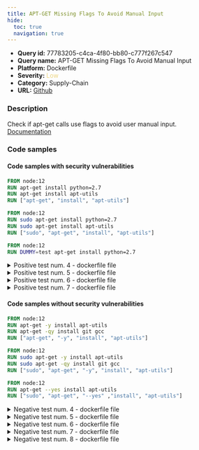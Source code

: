 ```yaml
---
title: APT-GET Missing Flags To Avoid Manual Input
hide:
  toc: true
  navigation: true
---
```


<style>
  .highlight .hll {
    background-color: #ff171742;
  }
  .md-content {
    max-width: 1100px;
    margin: 0 auto;
  }
</style>

-   **Query id:** 77783205-c4ca-4f80-bb80-c777f267c547
-   **Query name:** APT-GET Missing Flags To Avoid Manual Input
-   **Platform:** Dockerfile
-   **Severity:** <span style="color:#edd57e">Low</span>
-   **Category:** Supply-Chain
-   **URL:** [Github](https://github.com/Checkmarx/kics/tree/master/assets/queries/dockerfile/apt_get_missing_flags_to_avoid_manual_input)

### Description
Check if apt-get calls use flags to avoid user manual input.<br>
[Documentation](https://docs.docker.com/engine/reference/builder/#run)

### Code samples
#### Code samples with security vulnerabilities
```dockerfile title="Positive test num. 1 - dockerfile file" hl_lines="2 3 4"
FROM node:12
RUN apt-get install python=2.7
RUN apt-get install apt-utils
RUN ["apt-get", "install", "apt-utils"]

```
```dockerfile title="Positive test num. 2 - dockerfile file" hl_lines="2 3 4"
FROM node:12
RUN sudo apt-get install python=2.7
RUN sudo apt-get install apt-utils
RUN ["sudo", "apt-get", "install", "apt-utils"]

```
```dockerfile title="Positive test num. 3 - dockerfile file" hl_lines="2"
FROM node:12
RUN DUMMY=test apt-get install python=2.7

```
<details><summary>Positive test num. 4 - dockerfile file</summary>

```dockerfile hl_lines="2 3"
FROM node:12
RUN ["sudo", "apt-get", "-q" ,"install", "apt-utils"]
RUN sudo apt-get -q install apt-utils

```
</details>
<details><summary>Positive test num. 5 - dockerfile file</summary>

```dockerfile hl_lines="2 3"
FROM node:12
RUN ["sudo", "apt-get", "--quiet", "install", "apt-utils"] 
RUN sudo apt-get --quiet install apt-utils
```
</details>
<details><summary>Positive test num. 6 - dockerfile file</summary>

```dockerfile hl_lines="2 3"
FROM node:12
RUN sudo apt-get --quiet install sl
RUN ["apt-get", "--quiet" ,"install", "apt-utils"] 
```
</details>
<details><summary>Positive test num. 7 - dockerfile file</summary>

```dockerfile hl_lines="2 3"
FROM node:12
RUN sudo apt-get -q install sl
RUN ["apt-get", "-q", "install", "apt-utils"] 
```
</details>


#### Code samples without security vulnerabilities
```dockerfile title="Negative test num. 1 - dockerfile file"
FROM node:12
RUN apt-get -y install apt-utils
RUN apt-get -qy install git gcc
RUN ["apt-get", "-y", "install", "apt-utils"]

```
```dockerfile title="Negative test num. 2 - dockerfile file"
FROM node:12
RUN sudo apt-get -y install apt-utils
RUN sudo apt-get -qy install git gcc
RUN ["sudo", "apt-get", "-y", "install", "apt-utils"]

```
```dockerfile title="Negative test num. 3 - dockerfile file"
FROM node:12
RUN apt-get --yes install apt-utils
RUN ["sudo", "apt-get", "--yes" ,"install", "apt-utils"]

```
<details><summary>Negative test num. 4 - dockerfile file</summary>

```dockerfile
FROM node:12
RUN sudo apt-get -qq install apt-utils
RUN ["apt-get", "-qq", "install", "apt-utils"] 

```
</details>
<details><summary>Negative test num. 5 - dockerfile file</summary>

```dockerfile
FROM node:12
RUN apt-get --assume-yes install apt-utils
RUN ["sudo", "apt-get", "--assume-yes", "install", "apt-utils"] 

```
</details>
<details><summary>Negative test num. 6 - dockerfile file</summary>

```dockerfile
FROM node:12
RUN sudo apt-get -q=2 install apt-utils
RUN ["apt-get", "-q=2", "install", "apt-utils"]
```
</details>
<details><summary>Negative test num. 7 - dockerfile file</summary>

```dockerfile
FROM node:12
RUN apt-get --quiet --quiet install sl
RUN ["apt-get", "--quiet", "--quiet" ,"install", "apt-utils"] 

```
</details>
<details><summary>Negative test num. 8 - dockerfile file</summary>

```dockerfile
FROM node:12
RUN apt-get -q -q install sl
RUN ["apt-get", "-q", "-q", "apt-utils"]

```
</details>
